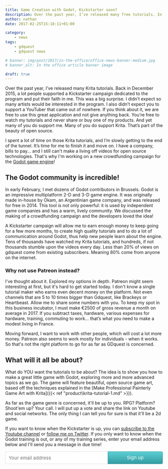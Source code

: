 ```yaml
---
title: Game Creation with Godot, Kickstarter soon?
description: Over the past year, I’ve released many free tutorials. In 2017, I'm going to cover game programming with the Godot game engine. And for that, I'll need your thoughts and your help!
author: nathan
date: 2017-02-25T15:18:11+01:00

category:
    - news
tags:
    - gdquest
    - gdquest news

# banner: img/post/2017/in-the-office/office-news-banner-medium.jpg
# banner_alt: In the office article banner image

draft: true
---
```


Over the past year, I’ve released many Krita tutorials. Back in December 2015, a lot people supported a Kickstarter campaign dedicated to the program and put their faith in me. This was a big surprise. I didn’t expect so many artists would be interested in the program. I also didn’t expect you to support a YouTuber that came out of nowhere. If you think about it, we are free to use this great application and not give anything back. You’re free to watch my tutorials and never share or buy one of my products. And yet many of you do support me. Many of you do support Krita. That’s part of the beauty of open source.

I spent a lot of time on those Krita tutorials, and I’m slowly getting to the end of the tunnel. It’s time for me to finish it and move on. I have a company, bills to pay... and I still can't make a living off videos for open source technologies. That's why I'm working on a new crowdfunding campaign for the [Godot game engine](https://godotengine.org/)!


## The Godot community is incredible!

In early February, I met dozens of Godot contributors in Brussels. Godot is an impressive multiplatform 2-D and 3-D game engine. It was originally made in-house by Okam, an Argentinian game company, and was released for free in 2014. This tool is not only powerful: it is used by independent game companies and has a warm, lively community. We discussed the making of a crowdfunding campaign and the developers loved the idea!

A Kickstarter campaign will allow me to earn enough money to keep going for a few more months, to create high quality tutorials and to do a lot of communication around Godot, thus help new people learn about the engine. Tens of thousands have watched my Krita tutorials, and hundreds, if not thousands stumble upon the videos every day. Less than 20% of views on gdquest come from existing subscribers. Meaning 80% come from anyone on the internet.


### Why not use Patreon instead?

I've thought about it. Explored my options in depth. Patreon might seem interesting at first, but it's hard to get started today. I don't know a single tutorial maker who earns even decent money on the platform. Not even channels that are 5 to 10 times bigger than Gdquest, like Brackeys or Heartbeast. Allow me to share some numbers with you. To keep my spot in this business incubator, I must make €2500 of gross revenue a month on average in 2017. If you subtract taxes, hardware, various expenses for hardware, training, commuting to work... that’s what you need to make a modest living in France.

Moving forward, I want to work with other people, which will cost a lot more money. Patreon also seems to work mostly for individuals - when it works. So that's not the right platform to go for as far as GDquest is concerned.


## What will it all be about?

What do YOU want the tutorials to be about? The idea is to show you how to make a great little game with Godot, exploring more and more advanced topics as we go. The game will feature beautiful, open source game art, based off the techniques explained in the [Make Professional Painterly Game Art with Krita]({{< ref "product\krita-tutorial-1.md" >}}).

As far as the game genre is concerned, it'll be up to you. RPG? Platform? Shoot'em up? Your call. I will put up a vote and share the link on Youtube and social networks. The only thing I can tell you for sure is that it'll be a 2d game.

If you want to know when the Kickstarter is up, you can [subscribe to the Youtube channel](https://www.youtube.com/c/Gdquest?sub_confirmation=1) or [follow me on Twitter](https://twitter.com/NathanGDquest). If you only want to know when the Godot training is out, or any of my training series, enter your email address below and I'll send you a message in due time!

<style>.gumroad-follow-form-embed button,.gumroad-follow-form-embed input{font-size:15px;font-family:-apple-system,".SFNSDisplay-Regular","Helvetica Neue",Helvetica,Arial,sans-serif;height:40px!important}.gumroad-follow-form-embed{zoom:1}.gumroad-follow-form-embed:after,.gumroad-follow-form-embed:before{display:table;line-height:0;content:""}.gumroad-follow-form-embed:after{clear:both}.gumroad-follow-form-embed *{margin:0;border:0;padding:0;outline:0;box-sizing:border-box!important;float:left!important}.gumroad-follow-form-embed input{border-radius:4px 0 0 4px;line-height:20px;background:top right no-repeat #fff;border:1px solid #ddd;border-right:0;color:#aaa;padding:10px;box-shadow:inset 0 1px 0 rgba(0,0,0,.02);text-rendering:optimizeLegibility;font-smoothing:antialiased;-webkit-appearance:none;-moz-appearance:caret;width:65%!important}.gumroad-follow-form-embed button{border-radius:0 4px 4px 0;box-shadow:0 1px 1px rgba(0,0,0,.12);-webkit-transition:all .05s ease-in-out;transition:all .05s ease-in-out;display:inline-block;padding:11px 15px 12px;cursor:pointer;color:#fff;line-height:100%;border:1px solid #31989d;filter:"progid:DXImageTransform.Microsoft.gradient(startColorstr=#5ccfd4, endColorstr=#329ca1, GradientType=0)";background:-webkit-linear-gradient(top,#5ccfd4,#329ca1);background:linear-gradient(to bottom,#5ccfd4,#329ca1);width:35%!important}</style>
<form action="https://gumroad.com/follow_from_embed_form" class="form gumroad-follow-form-embed" method="post">
<input name="seller_id" type="hidden" value="6873367754130">
<input name="email" placeholder="Your email address" type="email">
<button data-custom-highlight-color="" type="submit">Sign up</button>
</form>
